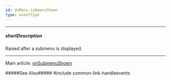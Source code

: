 ```yaml
---
id: dxMenu.submenuShown
type: eventType
---
```

---
##### shortDescription
Raised after a submenu is displayed.

---
Main article: [onSubmenuShown](/api-reference/10%20UI%20Widgets/dxMenu/1%20Configuration/onSubmenuShown.md '/Documentation/ApiReference/UI_Components/dxMenu/Configuration/#onSubmenuShown')

#####See Also#####
#include common-link-handleevents
